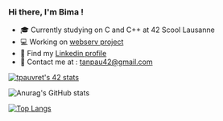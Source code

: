 ### Hi there, I'm Bima !

- 🎓 Currently studying on C and C++ at 42 Scool Lausanne
- 💻 Working on [webserv project](https://github.com/tyrossel/webserv)
- 🤝 Find my [Linkedin profile](https://www.linkedin.com/in/tanguy-pauvret/)
- 📧 Contact me at : tanpau42@gmail.com

[![tpauvret's 42 stats](https://badge42.vercel.app/api/v2/cl4cu4yt6003509meu4zyuu1x/stats?cursusId=21&coalitionId=192)](https://github.com/JaeSeoKim/badge42)

![Anurag's GitHub stats](https://github-readme-stats.vercel.app/api?username=Bima42&show_icons=true&theme=gruvbox)

[![Top Langs](https://github-readme-stats.vercel.app/api/top-langs/?username=Bima42&layout=compact&theme=gruvbox)](https://github.com/anuraghazra/github-readme-stats)
